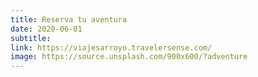 ```yaml
---
title: Reserva tu aventura
date: 2020-06-01
subtitle:
link: https://viajesarroyo.travelersense.com/
image: https://source.unsplash.com/900x600/?adventure
---
```

